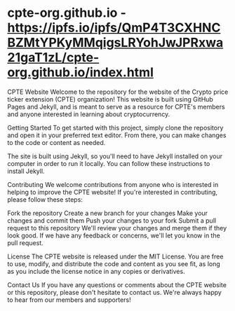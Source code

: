 # cpte-org.github.io - https://ipfs.io/ipfs/QmP4T3CXHNCBZMtYPKyMMqigsLRYohJwJPRxwa21gaT1zL/cpte-org.github.io/index.html
CPTE Website
Welcome to the repository for the website of the Crypto price ticker extension (CPTE) organization! This website is built using GitHub Pages and Jekyll, and is meant to serve as a resource for CPTE's members and anyone interested in learning about cryptocurrency.

Getting Started
To get started with this project, simply clone the repository and open it in your preferred text editor. From there, you can make changes to the code or content as needed.

The site is built using Jekyll, so you'll need to have Jekyll installed on your computer in order to run it locally. You can follow these instructions to install Jekyll.

Contributing
We welcome contributions from anyone who is interested in helping to improve the CPTE website! If you're interested in contributing, please follow these steps:

Fork the repository
Create a new branch for your changes
Make your changes and commit them
Push your changes to your fork
Submit a pull request to this repository
We'll review your changes and merge them if they look good. If we have any feedback or concerns, we'll let you know in the pull request.

License
The CPTE website is released under the MIT License. You are free to use, modify, and distribute the code and content as you see fit, as long as you include the license notice in any copies or derivatives.

Contact Us
If you have any questions or comments about the CPTE website or this repository, please don't hesitate to contact us. We're always happy to hear from our members and supporters!
